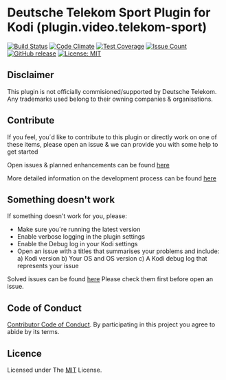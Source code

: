 # Deutsche Telekom Sport Plugin for Kodi (plugin.video.telekom-sport)

[![Build Status](https://travis-ci.org/asciidisco/plugin.video.telekom-sport.svg?branch=master)](https://travis-ci.org/asciidisco/plugin.video.telekom-sport)
[![Code Climate](https://codeclimate.com/github/asciidisco/plugin.video.telekom-sport/badges/gpa.svg)](https://codeclimate.com/github/asciidisco/plugin.video.telekom-sport)
[![Test Coverage](https://codeclimate.com/github/asciidisco/plugin.video.telekom-sport/badges/coverage.svg)](https://codeclimate.com/github/asciidisco/plugin.video.telekom-sport/coverage)
[![Issue Count](https://codeclimate.com/github/asciidisco/plugin.video.telekom-sport/badges/issue_count.svg)](https://codeclimate.com/github/asciidisco/plugin.video.telekom-sport)
[![GitHub release](https://img.shields.io/github/release/asciidisco/plugin.video.telekom-sport.svg)](https://github.com/asciidisco/plugin.video.telekom-sport/releases)
[![License: MIT](https://img.shields.io/badge/License-MIT-yellow.svg)](https://opensource.org/licenses/MIT)

## Disclaimer

This plugin is not officially commisioned/supported by Deutsche Telekom.
Any trademarks used belong to their owning companies & organisations.

## Contribute

If you feel, you´d like to contribute to this plugin
or directly work on one of these items,
please open an issue & we can provide you with some help to get started

Open issues & planned enhancements can be found
[here](https://github.com/asciidisco/plugin.video.telekom-sport/issues?utf8=%E2%9C%93&q=is%3Aissue%20is%3Aopen%20)

More detailed information on the development process can be found [here](Contributing.md)

## Something doesn't work

If something doesn't work for you, please:

- Make sure you´re running the latest version
- Enable verbose logging in the plugin settings
- Enable the Debug log in your Kodi settings
- Open an issue with a titles that summarises your problems and include:
    a) Kodi version
    b) Your OS and OS version
    c) A Kodi debug log that represents your issue

Solved issues can be found [here](https://github.com/asciidisco/plugin.video.telekom-sport/issues?utf8=%E2%9C%93&q=is%3Aissue%20is%3Aclosed%20)
Please check them first before open an issue.

## Code of Conduct

[Contributor Code of Conduct](Code_of_Conduct.md).
By participating in this project you agree to abide by its terms.

## Licence

Licensed under The [MIT](LICENSE.txt) License.
